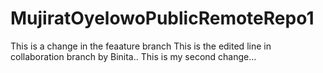 # MujiratOyelowoPublicRemoteRepo1
This is a change in the feaature branch
This is the edited line in collaboration branch by Binita..
This is my second change...